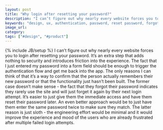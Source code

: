 ```yaml
---
layout: post
title: "Why login after resetting your password?"
description: "I can’t figure out why nearly every website forces you to login after resetting your password."
keywords: "design, ux, authentication, password, reset password, forgot password"
image_url:
category:
tags: ["#design", "#product"]
---
```

{% include JB/setup %}
I can’t figure out why nearly every website forces you to login after resetting your password. It’s an extra step that adds nothing to security and introduces friction into the experience. The fact that I just entered my password into a form field should be enough to trigger the authentication flow and get me back into the app. The only reasons I can think of that it’s a way to confirm that the person actually remembers their new password or that the functionality just hasn’t been built. The former case doesn’t make sense - the fact that they forgot their password indicates they rarely use the site and will just forget it again by their next login attempt. It’s easier to just give them the immediate access and have them reset their password later. An even better approach would be to just have them enter the same password twice to make sure they match. The latter reason is just sloth - the engineering effort would be minimal and it would improve the experience and mood of the users who are already frustrated after multiple failed login attempts.